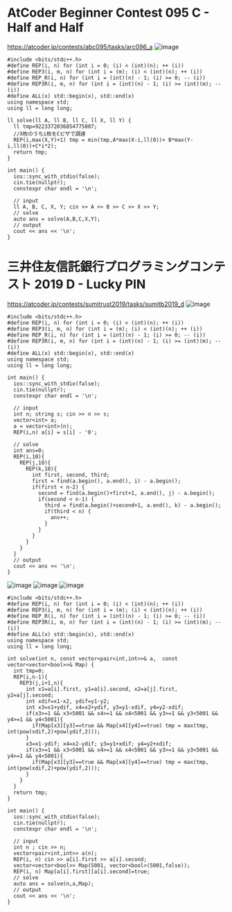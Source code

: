 # AtCoder Beginner Contest 095 C - Half and Half
https://atcoder.jp/contests/abc095/tasks/arc096_a
![image](https://user-images.githubusercontent.com/46245101/110254198-7dc6b900-7fd1-11eb-88b8-a2a5d50e0b4b.png)


```
#include <bits/stdc++.h>
#define REP(i, n) for (int i = 0; (i) < (int)(n); ++ (i))
#define REP3(i, m, n) for (int i = (m); (i) < (int)(n); ++ (i))
#define REP_R(i, n) for (int i = (int)(n) - 1; (i) >= 0; -- (i))
#define REP3R(i, m, n) for (int i = (int)(n) - 1; (i) >= (int)(m); -- (i))
#define ALL(x) std::begin(x), std::end(x)
using namespace std;
using ll = long long;

ll solve(ll A, ll B, ll C, ll X, ll Y) {
  ll tmp=9223372036854775807;
  //X枚のうちi枚をCピザで調達
  REP(i,max(X,Y)+1) tmp = min(tmp,A*max(X-i,ll(0))+ B*max(Y-i,ll(0))+C*i*2);
  return tmp;
}

int main() {
  ios::sync_with_stdio(false);
  cin.tie(nullptr);
  constexpr char endl = '\n';

  // input
  ll A, B, C, X, Y; cin >> A >> B >> C >> X >> Y;
  // solve
  auto ans = solve(A,B,C,X,Y);
  // output
  cout << ans << '\n';
}
```

# 三井住友信託銀行プログラミングコンテスト 2019 D - Lucky PIN
https://atcoder.jp/contests/sumitrust2019/tasks/sumitb2019_d
![image](https://user-images.githubusercontent.com/46245101/110254783-f890d380-7fd3-11eb-88ed-d54363990122.png)

```
#include <bits/stdc++.h>
#define REP(i, n) for (int i = 0; (i) < (int)(n); ++ (i))
#define REP3(i, m, n) for (int i = (m); (i) < (int)(n); ++ (i))
#define REP_R(i, n) for (int i = (int)(n) - 1; (i) >= 0; -- (i))
#define REP3R(i, m, n) for (int i = (int)(n) - 1; (i) >= (int)(m); -- (i))
#define ALL(x) std::begin(x), std::end(x)
using namespace std;
using ll = long long;

int main() {
  ios::sync_with_stdio(false);
  cin.tie(nullptr);
  constexpr char endl = '\n';

  // input
  int n; string s; cin >> n >> s;
  vector<int> a;
  a = vector<int>(n);
  REP(i,n) a[i] = s[i] - '0';
  
  // solve
  int ans=0;
  REP(i,10){
    REP(j,10){
      REP(k,10){
        int first, second, third;
        first = find(a.begin(), a.end(), i) - a.begin();
        if(first < n-2) {
          second = find(a.begin()+first+1, a.end(), j) - a.begin();
          if(second < n-1) {
            third = find(a.begin()+second+1, a.end(), k) - a.begin();
            if(third < n) {
              ans++;
            }
          }
        }
      }
    }
  }
  // output
  cout << ans << '\n';
}
```


![image](https://user-images.githubusercontent.com/46245101/110875705-7bd66000-8319-11eb-8b90-b642d3e9003a.png)
![image](https://user-images.githubusercontent.com/46245101/110875740-8c86d600-8319-11eb-83a3-c76ea9639e7a.png)
![image](https://user-images.githubusercontent.com/46245101/110875759-97416b00-8319-11eb-9b7b-6aa007073733.png)

```
#include <bits/stdc++.h>
#define REP(i, n) for (int i = 0; (i) < (int)(n); ++ (i))
#define REP3(i, m, n) for (int i = (m); (i) < (int)(n); ++ (i))
#define REP_R(i, n) for (int i = (int)(n) - 1; (i) >= 0; -- (i))
#define REP3R(i, m, n) for (int i = (int)(n) - 1; (i) >= (int)(m); -- (i))
#define ALL(x) std::begin(x), std::end(x)
using namespace std;
using ll = long long;

int solve(int n, const vector<pair<int,int>>& a,  const vector<vector<bool>>& Map) {
  int tmp=0;
  REP(i,n-1){
    REP3(j,i+1,n){
      int x1=a[i].first, y1=a[i].second, x2=a[j].first, y2=a[j].second;
      int xdif=x1-x2, ydif=y1-y2;
      int x3=x1+ydif, x4=x2+ydif, y3=y1-xdif, y4=y2-xdif;
      if(x3>=1 && x3<5001 && x4>=1 && x4<5001 && y3>=1 && y3<5001 && y4>=1 && y4<5001){
        if(Map[x3][y3]==true && Map[x4][y4]==true) tmp = max(tmp, int(pow(xdif,2)+pow(ydif,2)));
      }
      x3=x1-ydif; x4=x2-ydif; y3=y1+xdif; y4=y2+xdif;
      if(x3>=1 && x3<5001 && x4>=1 && x4<5001 && y3>=1 && y3<5001 && y4>=1 && y4<5001){
        if(Map[x3][y3]==true && Map[x4][y4]==true) tmp = max(tmp, int(pow(xdif,2)+pow(ydif,2)));
      }   
    }
  }
  return tmp;
}

int main() {
  ios::sync_with_stdio(false);
  cin.tie(nullptr);
  constexpr char endl = '\n';

  // input
  int n ; cin >> n;
  vector<pair<int,int>> a(n);
  REP(i, n) cin >> a[i].first >> a[i].second;
  vector<vector<bool>> Map(5001, vector<bool>(5001,false));
  REP(i, n) Map[a[i].first][a[i].second]=true;
  // solve
  auto ans = solve(n,a,Map);
  // output
  cout << ans << '\n';
}
```

